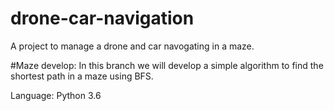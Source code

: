 # drone-car-navigation
A project to manage a drone and car navogating in a maze. 

#Maze develop:
In this branch we will develop a simple algorithm to find the shortest path in a maze using BFS.

Language: Python 3.6
